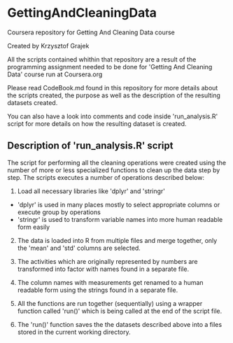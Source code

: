 # GettingAndCleaningData
Coursera repository for Getting And Cleaning Data course

Created by Krzysztof Grajek

All the scripts contained whithin that repository are a result of the programming assignment needed to be done
for 'Getting And Cleaning Data' course run at Coursera.org

Please read CodeBook.md found in this repository for more details about the scripts created, the purpose as well as the description of the resulting datasets created.

You can also have a look into comments and code inside 'run_analysis.R' script for more details on how the resulting dataset is created.

## Description of 'run_analysis.R' script

The script for performing all the cleaning operations were created using the number of more or less specialized functions to clean up the data step by step.
The scripts executes a number of operations described below:

1. Load all necessary libraries like 'dplyr' and 'stringr'
  * 'dplyr' is used in many places mostly to select appropriate columns or execute group by operations
  * 'stringr' is used to transform variable names into more human readable form easily

2. The data is loaded into R from multiple files and merge together, only the 'mean' and 'std' columns are selected.

3. The activities which are originally represented by numbers are transformed into factor with names found in a separate file.

4. The column names with measurements get renamed to a human readable form using the strings found in a separate file.

5. All the functions are run together (sequentially) using a wrapper function called 'run()' which is being called at the end of the script file.

6. The 'run()' function saves the the datasets described above into a files stored in the current working directory.
